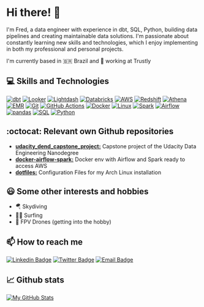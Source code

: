 # Hi there! 👋

I'm Fred, a data engineer with experience in dbt, SQL, Python, building data pipelines and creating maintainable data solutions. I'm passionate about constantly learning new skills and technologies, which I enjoy implementing in both my professional and personal projects.

I'm currently based in 🇧🇷 Brazil and 🏢 working at Trustly

## 💻 Skills and Technologies

[![dbt](https://img.shields.io/badge/dbt-6C6672?style=flat&logo=dbt&logoColor=white&color=orange)](https://www.getdbt.com/)
[![Looker](https://img.shields.io/badge/Looker-3D4555?style=flat&logo=looker&logoColor=white&color=blue)](https://looker.com/)
[![Lightdash](https://img.shields.io/badge/Lightdash-FFAA33?style=flat&logo=lightdash&logoColor=white&color=blueviolet)](https://www.lightdash.com/)
[![Databricks](https://img.shields.io/badge/Databricks-FF813D?style=flat&logo=databricks&logoColor=white&color=red)](https://databricks.com/)
[![AWS](https://img.shields.io/badge/AWS-232F3E?style=flat&logo=amazonaws&logoColor=white)](https://aws.amazon.com/)
[![Redshift](https://img.shields.io/badge/Redshift-FF0000?style=flat&logo=amazonredshift&logoColor=white)]()
[![Athena](https://img.shields.io/badge/Athena-7016D2?style=flat&logo=amazonathena&logoColor=white)]()
[![EMR](https://img.shields.io/badge/EMR-FF9900?style=flat&logo=amazonemr&logoColor=white)]()
[![Git](https://img.shields.io/badge/Git-F05032?style=flat&logo=git&logoColor=white)](https://git-scm.com/)
[![GitHub Actions](https://img.shields.io/badge/GitHub_Actions-2088FF?style=flat&logo=githubactions&logoColor=white&color=blueviolet)](https://github.com/features/actions)
[![Docker](https://img.shields.io/badge/Docker-2496ED?style=flat&logo=docker&logoColor=white)](https://www.docker.com/)
[![Linux](https://img.shields.io/badge/Linux-FCC624?style=flat&logo=linux&logoColor=white)](https://www.linux.org/)
[![Spark](https://img.shields.io/badge/Spark-E25A1C?style=flat&logo=apachespark&logoColor=white)](https://spark.apache.org/)
[![Airflow](https://img.shields.io/badge/Airflow-017CEE?style=flat&logo=apacheairflow&logoColor=white)](https://airflow.apache.org/)
[![pandas](https://img.shields.io/badge/pandas-150458?style=flat&logo=pandas&logoColor=white)](https://pandas.pydata.org/)
[![SQL](https://img.shields.io/badge/SQL-4479A1?style=flat&logo=postgresql&logoColor=white)]()
[![Python](https://img.shields.io/badge/Python-3776AB?style=flat&logo=python&logoColor=white)]()


## :octocat: Relevant own Github repositories
- **[udacity_dend_capstone_project:](https://github.com/fredmny/udacity_dend_capstone_project)** Capstone project of the Udacity Data Engineering Nanodegree
- **[docker-airflow-spark:](https://github.com/fredmny/docker-airflow-spark)** Docker env with Airflow and Spark ready to access AWS
- **[dotfiles:](https://github.com/fredmny/dotfiles)** Configuration Files for my Arch Linux installation

## 😃 Some other interests and hobbies
- 🪂 Skydiving
- 🏄‍♂️ Surfing
- 🚁 FPV Drones (getting into the hobby)

## 📫 How to reach me
[![Linkedin Badge](https://img.shields.io/badge/-LinkedIn-blue?style=flat&logo=Linkedin&logoColor=white&link=YOURLINK)](https://www.linkedin.com/in/fredwaldow/)
[![Twitter Badge](https://img.shields.io/badge/-Twitter-blue?style=flat&logo=Twitter&logoColor=white&link=YOURLINK)](https://twitter.com/FredWaldow)
[![Email Badge](https://img.shields.io/badge/-Email-red?style=flat&logo=Gmail&logoColor=white&link=YOUREMAIL)](fredwaldow@gmail.com)

## 📈 Github stats

[![My GitHub Stats](https://github-readme-stats.vercel.app/api?username=fredmny&count_private=true&show_icons=true&theme=dracula)](https://github.com/fredmny)
